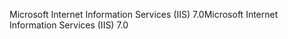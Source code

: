 <span data-ttu-id="c5db6-101">Microsoft Internet Information Services (IIS) 7.0</span><span class="sxs-lookup"><span data-stu-id="c5db6-101">Microsoft Internet Information Services (IIS) 7.0</span></span>